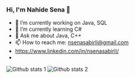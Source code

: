 ### Hi, I'm Nahide Sena 👋

- 🔭 I’m currently working on Java, SQL
- 🌱 I’m currently learning C#
- 💬 Ask me about Java, C++
- 📫 How to reach me: nsenasabirli@gmail.com
- https://www.linkedin.com/in/nsenasabirli/
- 
![Github stats 1](https://github-readme-stats.vercel.app/api?username=nsenasabirli&show_icons=true&theme=gradient) 
![Github stats 2](https://github-readme-stats.vercel.app/api?username=nsenasabirli&show_icons=true&theme=radical)

